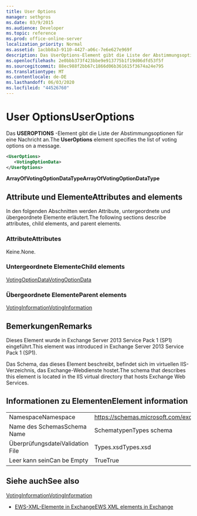 ```yaml
---
title: User Options
manager: sethgros
ms.date: 03/9/2015
ms.audience: Developer
ms.topic: reference
ms.prod: office-online-server
localization_priority: Normal
ms.assetid: 1acbb8a3-9110-4427-a06c-7e6e627e969f
description: Das UserOptions-Element gibt die Liste der Abstimmungsoptionen für eine Nachricht an.
ms.openlocfilehash: 2e0bbb373f423bbe9e913775b1f19d06dfd53f5f
ms.sourcegitcommit: 88ec988f2bb67c1866d06b361615f3674a24e795
ms.translationtype: MT
ms.contentlocale: de-DE
ms.lasthandoff: 06/03/2020
ms.locfileid: "44526760"
---
```

# <a name="useroptions"></a><span data-ttu-id="dc2d8-103">User Options</span><span class="sxs-lookup"><span data-stu-id="dc2d8-103">UserOptions</span></span>

<span data-ttu-id="dc2d8-104">Das **USEROPTIONS** -Element gibt die Liste der Abstimmungsoptionen für eine Nachricht an.</span><span class="sxs-lookup"><span data-stu-id="dc2d8-104">The **UserOptions** element specifies the list of voting options on a message.</span></span> 
  
```XML
<UserOptions>
   <VotingOptionData>
</UserOptions>
```

 <span data-ttu-id="dc2d8-105">**ArrayOfVotingOptionDataType**</span><span class="sxs-lookup"><span data-stu-id="dc2d8-105">**ArrayOfVotingOptionDataType**</span></span>
## <a name="attributes-and-elements"></a><span data-ttu-id="dc2d8-106">Attribute und Elemente</span><span class="sxs-lookup"><span data-stu-id="dc2d8-106">Attributes and elements</span></span>

<span data-ttu-id="dc2d8-107">In den folgenden Abschnitten werden Attribute, untergeordnete und übergeordnete Elemente erläutert.</span><span class="sxs-lookup"><span data-stu-id="dc2d8-107">The following sections describe attributes, child elements, and parent elements.</span></span>
  
### <a name="attributes"></a><span data-ttu-id="dc2d8-108">Attribute</span><span class="sxs-lookup"><span data-stu-id="dc2d8-108">Attributes</span></span>

<span data-ttu-id="dc2d8-109">Keine.</span><span class="sxs-lookup"><span data-stu-id="dc2d8-109">None.</span></span>
  
### <a name="child-elements"></a><span data-ttu-id="dc2d8-110">Untergeordnete Elemente</span><span class="sxs-lookup"><span data-stu-id="dc2d8-110">Child elements</span></span>

[<span data-ttu-id="dc2d8-111">VotingOptionData</span><span class="sxs-lookup"><span data-stu-id="dc2d8-111">VotingOptionData</span></span>](votingoptiondata.md)
  
### <a name="parent-elements"></a><span data-ttu-id="dc2d8-112">Übergeordnete Elemente</span><span class="sxs-lookup"><span data-stu-id="dc2d8-112">Parent elements</span></span>

[<span data-ttu-id="dc2d8-113">VotingInformation</span><span class="sxs-lookup"><span data-stu-id="dc2d8-113">VotingInformation</span></span>](votinginformation.md)
  
## <a name="remarks"></a><span data-ttu-id="dc2d8-114">Bemerkungen</span><span class="sxs-lookup"><span data-stu-id="dc2d8-114">Remarks</span></span>

<span data-ttu-id="dc2d8-115">Dieses Element wurde in Exchange Server 2013 Service Pack 1 (SP1) eingeführt.</span><span class="sxs-lookup"><span data-stu-id="dc2d8-115">This element was introduced in Exchange Server 2013 Service Pack 1 (SP1).</span></span>
  
<span data-ttu-id="dc2d8-116">Das Schema, das dieses Element beschreibt, befindet sich im virtuellen IIS-Verzeichnis, das Exchange-Webdienste hostet.</span><span class="sxs-lookup"><span data-stu-id="dc2d8-116">The schema that describes this element is located in the IIS virtual directory that hosts Exchange Web Services.</span></span>
  
## <a name="element-information"></a><span data-ttu-id="dc2d8-117">Informationen zu Elementen</span><span class="sxs-lookup"><span data-stu-id="dc2d8-117">Element information</span></span>

|||
|:-----|:-----|
|<span data-ttu-id="dc2d8-118">Namespace</span><span class="sxs-lookup"><span data-stu-id="dc2d8-118">Namespace</span></span>  <br/> |https://schemas.microsoft.com/exchange/services/2006/types  <br/> |
|<span data-ttu-id="dc2d8-119">Name des Schemas</span><span class="sxs-lookup"><span data-stu-id="dc2d8-119">Schema Name</span></span>  <br/> |<span data-ttu-id="dc2d8-120">Schematypen</span><span class="sxs-lookup"><span data-stu-id="dc2d8-120">Types schema</span></span>  <br/> |
|<span data-ttu-id="dc2d8-121">Überprüfungsdatei</span><span class="sxs-lookup"><span data-stu-id="dc2d8-121">Validation File</span></span>  <br/> |<span data-ttu-id="dc2d8-122">Types.xsd</span><span class="sxs-lookup"><span data-stu-id="dc2d8-122">Types.xsd</span></span>  <br/> |
|<span data-ttu-id="dc2d8-123">Leer kann sein</span><span class="sxs-lookup"><span data-stu-id="dc2d8-123">Can be Empty</span></span>  <br/> |<span data-ttu-id="dc2d8-124">True</span><span class="sxs-lookup"><span data-stu-id="dc2d8-124">True</span></span>  <br/> |
   
## <a name="see-also"></a><span data-ttu-id="dc2d8-125">Siehe auch</span><span class="sxs-lookup"><span data-stu-id="dc2d8-125">See also</span></span>



[<span data-ttu-id="dc2d8-126">VotingInformation</span><span class="sxs-lookup"><span data-stu-id="dc2d8-126">VotingInformation</span></span>](votinginformation.md)


- [<span data-ttu-id="dc2d8-127">EWS-XML-Elemente in Exchange</span><span class="sxs-lookup"><span data-stu-id="dc2d8-127">EWS XML elements in Exchange</span></span>](ews-xml-elements-in-exchange.md)

